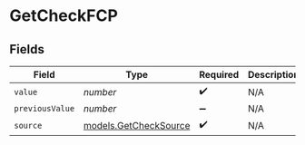 # GetCheckFCP


## Fields

| Field                                                | Type                                                 | Required                                             | Description                                          |
| ---------------------------------------------------- | ---------------------------------------------------- | ---------------------------------------------------- | ---------------------------------------------------- |
| `value`                                              | *number*                                             | :heavy_check_mark:                                   | N/A                                                  |
| `previousValue`                                      | *number*                                             | :heavy_minus_sign:                                   | N/A                                                  |
| `source`                                             | [models.GetCheckSource](../models/getchecksource.md) | :heavy_check_mark:                                   | N/A                                                  |